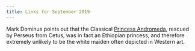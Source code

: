 ```yaml
---
title: Links for September 2019
---
```


Mark Dominus points out that the Classical [Princess Andromeda],
rescued by Perseus from Cetus, was in fact an Ethiopian princess, and
therefore extremely unlikely to be the white maiden often depicted in
Western art.

[Princess Andromeda]: https://blog.plover.com/book/myth/princess-andromeda.html
